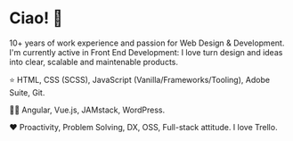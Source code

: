 # Ciao! 👋

10+ years of work experience and passion for Web Design & Development. I'm currently active in Front End Development: I love turn design and ideas into clear, scalable and maintenable products.

⭐ 
HTML, CSS (SCSS), JavaScript (Vanilla/Frameworks/Tooling), Adobe Suite, Git.

👨‍💻 
Angular, Vue.js, JAMstack, WordPress.

❤️
Proactivity, Problem Solving, DX, OSS, Full-stack attitude. I love Trello.
